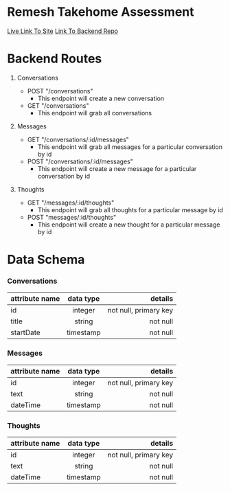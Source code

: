 # Remesh Takehome Assessment

[Live Link To Site](https://remesh-takehome-kang.netlify.app/)
[Link To Backend Repo](https://github.com/lkang97/remesh-takehome-backend)

# Backend Routes

1. Conversations

   - POST "/conversations"
     - This endpoint will create a new conversation
   - GET "/conversations"
     - This endpoint will grab all conversations

2. Messages

   - GET "/conversations/:id/messages"
     - This endpoint will grab all messages for a particular conversation by id
   - POST "/conversations/:id/messages"
     - This endpoint will create a new message for a particular conversation by id

3. Thoughts
   - GET "/messages/:id/thoughts"
     - This endpoint will grab all thoughts for a particular message by id
   - POST "messages/:id/thoughts"
     - This endpoint will create a new thought for a particular message by id

# Data Schema

### **Conversations**

| attribute name | data type |               details |
| -------------- | :-------: | --------------------: |
| id             |  integer  | not null, primary key |
| title          |  string   |              not null |
| startDate      | timestamp |              not null |

### **Messages**

| attribute name | data type |               details |
| -------------- | :-------: | --------------------: |
| id             |  integer  | not null, primary key |
| text           |  string   |              not null |
| dateTime       | timestamp |              not null |

### **Thoughts**

| attribute name | data type |               details |
| -------------- | :-------: | --------------------: |
| id             |  integer  | not null, primary key |
| text           |  string   |              not null |
| dateTime       | timestamp |              not null |
